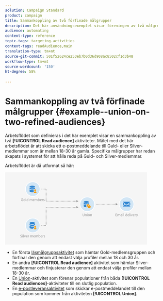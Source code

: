 ```yaml
---
solution: Campaign Standard
product: campaign
title: Sammankoppling av två förfinade målgrupper
description: Det här användningsexemplet visar föreningen av två målgruppsaktiviteter för läsning.
audience: automating
content-type: reference
topic-tags: targeting-activities
context-tags: readAudience,main
translation-type: tm+mt
source-git-commit: 501f52624ce253eb7b0d36d908ac8502cf1d3b48
workflow-type: tm+mt
source-wordcount: '150'
ht-degree: 58%

---
```



# Sammankoppling av två förfinade målgrupper {#example--union-on-two-refined-audiences}

Arbetsflödet som definieras i det här exemplet visar en sammankoppling av två **[!UICONTROL Read audience]** aktiviteter.  Målet med det här arbetsflödet är att skicka ett e-postmeddelande till Guld- eller Silver-medlemmar som är mellan 18-30 år gamla. Specifika målgrupper har redan skapats i systemet för att hålla reda på Guld- och Silver-medlemmar.

Arbetsflödet är då utformat så här:

![](assets/readaudience_activity_example1.png)

* En första [läsmålgruppsaktivitet](../../automating/using/read-audience.md) som hämtar Gold-medlemsgruppen och förfinar den genom att endast välja profiler mellan 18 och 30 år.
* En andra **[!UICONTROL Read audience]** aktivitet som hämtar Silver-medlemmar och finjusterar den genom att endast välja profiler mellan 18-30 år.
* En [Union](../../automating/using/union.md)-aktivitet som förenar populationer från båda **[!UICONTROL Read audiences]**-aktiviteter till en slutlig population.
* En [e-postleveransaktivitet](../../automating/using/email-delivery.md) som skickar e-postmeddelandet till den population som kommer från aktiviteten **[!UICONTROL Union]**.
